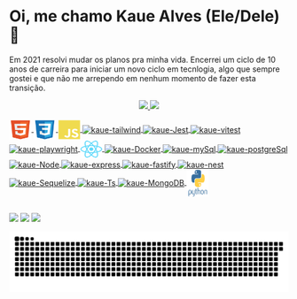 # Oi, me chamo Kaue Alves (Ele/Dele) 👋

Em 2021 resolvi mudar os planos pra minha vida. Encerrei um ciclo de 10 anos de carreira para iniciar um novo ciclo em tecnlogia, algo que sempre gostei e que não me arrependo em nenhum momento de fazer esta transição.

<div align="center">
  <a href="https://github.com/KaueASB">
  <img height="160em" src="https://github-readme-stats-sigma-five.vercel.app/api?username=kaueasb&show_icons=true&theme=tokyonight&include_all_commits=true&count_private=true"/>
  <img height="160em" src="https://github-readme-stats-sigma-five.vercel.app/api/top-langs/?username=kaueasb&layout=compact&langs_count=7&theme=tokyonight"/>
</div>
<div style="display: inline_block"><br>
  <img align="center" alt="kaue-HTML" height="35" width="40" src="https://raw.githubusercontent.com/devicons/devicon/master/icons/html5/html5-original.svg">
  <img align="center" alt="kaue-CSS" height="35" width="40" src="https://raw.githubusercontent.com/devicons/devicon/master/icons/css3/css3-original.svg">
  <img align="center" alt="kaue-Js" height="35" width="40" src="https://raw.githubusercontent.com/devicons/devicon/master/icons/javascript/javascript-plain.svg">
  <img align="center" alt="kaue-tailwind" height="35" width="40" src="https://cdn.jsdelivr.net/gh/devicons/devicon@latest/icons/tailwindcss/tailwindcss-original.svg" />
  <img align="center" alt="kaue-Jest" height="35" width="40" src="https://cdn.jsdelivr.net/gh/devicons/devicon/icons/jest/jest-plain.svg">
  <img align="center" alt="kaue-vitest" height="35" width="40" src="https://cdn.jsdelivr.net/gh/devicons/devicon@latest/icons/vitest/vitest-original.svg">
  <img align="center" alt="kaue-playwright" height="35" width="40" src="https://cdn.jsdelivr.net/gh/devicons/devicon@latest/icons/playwright/playwright-original.svg" />
  <img align="center" alt="kaue-React" height="35" width="40" src="https://raw.githubusercontent.com/devicons/devicon/master/icons/react/react-original.svg">
  <img align="center" alt="kaue-Docker" height="35" width="40" src="https://cdn.jsdelivr.net/gh/devicons/devicon/icons/docker/docker-plain-wordmark.svg">
  <img align="center" alt="kaue-mySql" height="35" width="40" src="https://cdn.jsdelivr.net/gh/devicons/devicon/icons/mysql/mysql-original-wordmark.svg">
  <img align="center" alt="kaue-postgreSql" height="35" width="40" src="https://cdn.jsdelivr.net/gh/devicons/devicon@latest/icons/postgresql/postgresql-original.svg">
  <img align="center" alt="kaue-Node" height="35" width="40" src="https://cdn.jsdelivr.net/gh/devicons/devicon@latest/icons/nodejs/nodejs-original-wordmark.svg">
  <img align="center" alt="kaue-express" height="35" width="40" src="https://cdn.jsdelivr.net/gh/devicons/devicon/icons/express/express-original.svg" />
  <img align="center" alt="kaue-fastify" height="35" width="40" src="https://cdn.jsdelivr.net/gh/devicons/devicon@latest/icons/fastify/fastify-original.svg" />
  <img align="center" alt="kaue-nest" height="35" width="40" src="https://cdn.jsdelivr.net/gh/devicons/devicon@latest/icons/nestjs/nestjs-original.svg" />
  <img align="center" alt="kaue-Sequelize" height="35" width="40" src="https://cdn.jsdelivr.net/gh/devicons/devicon/icons/sequelize/sequelize-original.svg">
  <img align="center" alt="kaue-Ts" height="35" width="40" src="https://cdn.jsdelivr.net/gh/devicons/devicon/icons/typescript/typescript-original.svg">
  <img align="center" alt="kaue-MongoDB" height="50" width="40" src="https://cdn.jsdelivr.net/gh/devicons/devicon/icons/mongodb/mongodb-plain-wordmark.svg">  
 <img align="center" alt="kaue-Python" height="50" width="40" src="https://raw.githubusercontent.com/devicons/devicon/master/icons/python/python-original-wordmark.svg">
</div>
  
  ##
  
<div>
  <a href="https://www.linkedin.com/in/kaue-alvess/" target="_blank"><img src="https://img.shields.io/badge/-LinkedIn-%230077B5?style=for-the-badge&logo=linkedin&logoColor=white" target="_blank"></a>
  <a href="https://www.instagram.com/k.alvessb/" target="_blank"><img src="https://img.shields.io/badge/-Instagram-%23E4405F?style=for-the-badge&logo=instagram&logoColor=white" target="_blank"></a>
  <a href = "mailto:kaue_alvesSB00@outlook.com"><img src="https://img.shields.io/badge/-Email-%23333?style=for-the-badge&logo=outlook&logoColor=white" target="_blank"></a>
  
  ![Snake animation](https://github.com/KaueASB/KaueASB/blob/output/github-contribution-grid-snake.svg)

  <!-- [![Anurag's GitHub stats](https://github-readme-stats.vercel.app/api?username=KaueASB)](https://github.com/KaueASB/github-readme-stats) -->
</div>
